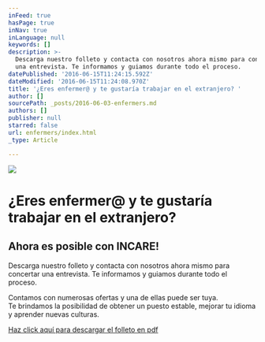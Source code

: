 ```yaml
---
inFeed: true
hasPage: true
inNav: true
inLanguage: null
keywords: []
description: >-
  Descarga nuestro folleto y contacta con nosotros ahora mismo para concertar
  una entrevista. Te informamos y guiamos durante todo el proceso. 
datePublished: '2016-06-15T11:24:15.592Z'
dateModified: '2016-06-15T11:24:08.970Z'
title: '¿Eres enfermer@ y te gustaría trabajar en el extranjero? '
author: []
sourcePath: _posts/2016-06-03-enfermers.md
authors: []
publisher: null
starred: false
url: enfermers/index.html
_type: Article

---
```

![](https://the-grid-user-content.s3-us-west-2.amazonaws.com/62ce5b9b-e519-433f-b089-6f06b5b3072d.jpg)

# ¿Eres enfermer@ y te gustaría trabajar en el extranjero? 

## Ahora es posible con INCARE!

Descarga nuestro folleto y contacta con nosotros ahora mismo para concertar una entrevista. Te informamos y guiamos durante todo el proceso. 

Contamos con numerosas ofertas y una de ellas puede ser tuya.   
Te brindamos la posibilidad de obtener un puesto estable, mejorar tu idioma y aprender nuevas culturas. 

[Haz click aquí para descargar el folleto en pdf][0]

[0]: https://drive.google.com/file/d/0B5EAlxcHzYBNNDdYYWVEbUtwa2s/view?usp=sharing